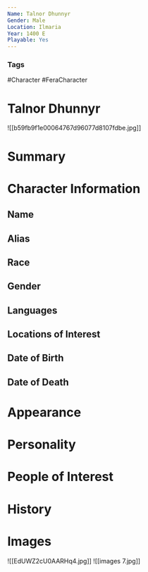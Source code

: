 ```yaml
---
Name: Talnor Dhunnyr
Gender: Male
Location: Ilmaria
Year: 1400 E
Playable: Yes
---
```


### Tags
#Character #FeraCharacter 
# Talnor Dhunnyr
![[b59fb9f1e00064767d96077d8107fdbe.jpg]]

# Summary


# Character Information

## Name

## Alias

## Race

## Gender

## Languages

## Locations of Interest

## Date of Birth

## Date of Death

# Appearance

# Personality

# People of Interest

# History

# Images
![[EdUWZ2cU0AARHq4.jpg]]
![[images 7.jpg]]